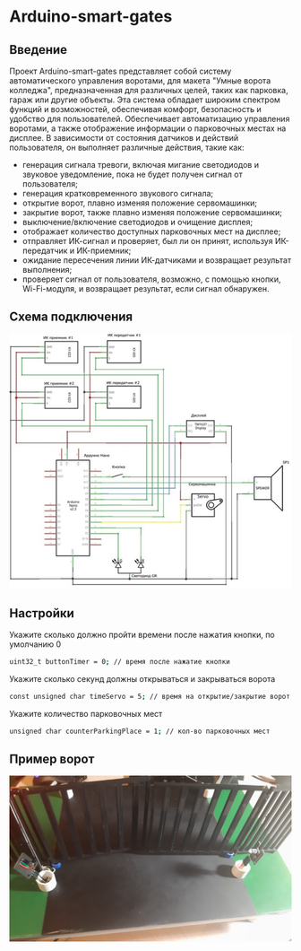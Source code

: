 # Arduino-smart-gates

## Введение

Проект Arduino-smart-gates представляет собой систему автоматического управления воротами, для макета "Умные ворота колледжа", предназначенная для различных целей, таких как парковка, гараж или другие объекты. Эта система обладает широким спектром функций и возможностей, обеспечивая комфорт, безопасность и удобство для пользователей. Обеспечивает автоматизацию управления воротами, а также отображение информации о парковочных местах на дисплее. В зависимости от состояния датчиков и действий пользователя, он выполняет различные действия, такие как:
- генерация сигнала тревоги, включая мигание светодиодов и звуковое уведомление, пока не будет получен сигнал от пользователя;
- генерация кратковременного звукового сигнала;
- открытие ворот, плавно изменяя положение сервомашинки;
- закрытие ворот, также плавно изменяя положение сервомашинки;
- выключение/включение светодиодов и очищение дисплея;
- отображает количество доступных парковочных мест на дисплее;
- отправляет ИК-сигнал и проверяет, был ли он принят, используя ИК-передатчик и ИК-приемник;
- ожидание пересечения линии ИК-датчиками и возвращает результат выполнения;
- проверяет сигнал от пользователя, возможно, с помощью кнопки, Wi-Fi-модуля, и возвращает результат, если сигнал обнаружен.


## Схема подключения

![alt text](https://github.com/SoYaRoGit/Arduino-smart-gates/blob/main/assets/%D1%81onnection-diagram.jpg)

## Настройки


Укажите сколько должно пройти времени после нажатия кнопки, по умолчанию 0
```bash
uint32_t buttonTimer = 0; // время после нажатие кнопки
```

Укажите сколько секунд должны открываться и закрываться ворота
```bash
const unsigned char timeServo = 5; // время на открытие/закрытие ворот (сек.)
```

Укажите количество парковочных мест
```bash
unsigned char counterParkingPlace = 1; // кол-во парковочных мест
```

## Пример ворот

![alt text](assets\e-0W5q7DZko.jpg)
